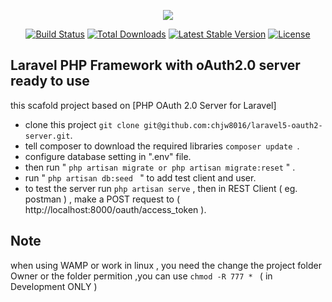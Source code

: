 <p align="center"><img src="https://laravel.com/assets/img/components/logo-laravel.svg"></p>

<p align="center">
<a href="https://travis-ci.org/laravel/framework"><img src="https://travis-ci.org/laravel/framework.svg" alt="Build Status"></a>
<a href="https://packagist.org/packages/laravel/framework"><img src="https://poser.pugx.org/laravel/framework/d/total.svg" alt="Total Downloads"></a>
<a href="https://packagist.org/packages/laravel/framework"><img src="https://poser.pugx.org/laravel/framework/v/stable.svg" alt="Latest Stable Version"></a>
<a href="https://packagist.org/packages/laravel/framework"><img src="https://poser.pugx.org/laravel/framework/license.svg" alt="License"></a>
</p>

## Laravel PHP Framework with oAuth2.0 server ready to use

this scafold project based on [PHP OAuth 2.0 Server for Laravel]

- clone this project
   ``` git clone git@github.com:chjw8016/laravel5-oauth2-server.git ```.
- tell composer to download the required libraries
  ```composer update ```.
- configure database setting in ".env" file.
- then run  " ``` php artisan migrate or php artisan migrate:reset ``` " .
- run " ```php artisan db:seed ``` " to add test client and user.
- to test the server run   ``` php artisan serve ```  , then in REST Client ( eg. postman ) , make a POST request  to ( http://localhost:8000/oauth/access_token ).

## Note
when using WAMP or work in linux , you need the change the project folder Owner or the folder permition ,you can use ```chmod -R 777 * ``` ( in Development ONLY )
